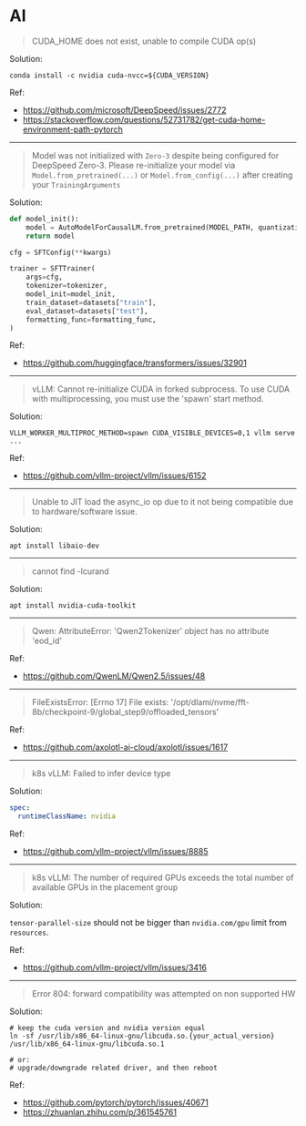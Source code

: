 # AI

> CUDA_HOME does not exist, unable to compile CUDA op(s)

Solution:

```shell
conda install -c nvidia cuda-nvcc=${CUDA_VERSION}
```

Ref:

- <https://github.com/microsoft/DeepSpeed/issues/2772>
- <https://stackoverflow.com/questions/52731782/get-cuda-home-environment-path-pytorch>

---

> Model was not initialized with `Zero-3` despite being configured for DeepSpeed Zero-3. Please re-initialize your model via `Model.from_pretrained(...)` or `Model.from_config(...)` after creating your `TrainingArguments`

Solution:

```python
def model_init():
    model = AutoModelForCausalLM.from_pretrained(MODEL_PATH, quantization_config=quantization_config)
    return model

cfg = SFTConfig(**kwargs)

trainer = SFTTrainer(
    args=cfg,
    tokenizer=tokenizer,
    model_init=model_init,
    train_dataset=datasets["train"],
    eval_dataset=datasets["test"],
    formatting_func=formatting_func,
)
```

Ref:

- <https://github.com/huggingface/transformers/issues/32901>  

---

> vLLM: Cannot re-initialize CUDA in forked subprocess. To use CUDA with multiprocessing, you must use the 'spawn' start method.

Solution:

```shell
VLLM_WORKER_MULTIPROC_METHOD=spawn CUDA_VISIBLE_DEVICES=0,1 vllm serve ...
```

Ref:

- <https://github.com/vllm-project/vllm/issues/6152>  

---

> Unable to JIT load the async_io op due to it not being compatible due to hardware/software issue.

Solution:

```shell
apt install libaio-dev
```

---

> cannot find -lcurand

Solution:

```shell
apt install nvidia-cuda-toolkit
```

---

> Qwen: AttributeError: 'Qwen2Tokenizer' object has no attribute 'eod_id'

Ref:

- <https://github.com/QwenLM/Qwen2.5/issues/48>  

---

> FileExistsError: [Errno 17] File exists: '/opt/dlami/nvme/fft-8b/checkpoint-9/global_step9/offloaded_tensors'

Ref:

- <https://github.com/axolotl-ai-cloud/axolotl/issues/1617>  

---

> k8s vLLM: Failed to infer device type

Solution:

```yaml
spec:
  runtimeClassName: nvidia
```

Ref:

- <https://github.com/vllm-project/vllm/issues/8885>  

---

> k8s vLLM: The number of required GPUs exceeds the total number of available GPUs in the placement group

Solution:

`tensor-parallel-size` should not be bigger than `nvidia.com/gpu` limit from `resources`.  

Ref:

- <https://github.com/vllm-project/vllm/issues/3416>  

---

> Error 804: forward compatibility was attempted on non supported HW

Solution:

```shell
# keep the cuda version and nvidia version equal
ln -sf /usr/lib/x86_64-linux-gnu/libcuda.so.{your_actual_version} /usr/lib/x86_64-linux-gnu/libcuda.so.1

# or:
# upgrade/downgrade related driver, and then reboot
```

Ref:

- <https://github.com/pytorch/pytorch/issues/40671>  
- <https://zhuanlan.zhihu.com/p/361545761>  
